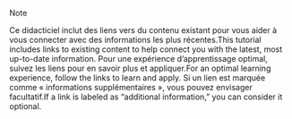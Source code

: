 > [!NOTE]
> <span data-ttu-id="72c86-101">Ce didacticiel inclut des liens vers du contenu existant pour vous aider à vous connecter avec des informations les plus récentes.</span><span class="sxs-lookup"><span data-stu-id="72c86-101">This tutorial includes links to existing content to help connect you with the latest, most up-to-date information.</span></span> <span data-ttu-id="72c86-102">Pour une expérience d’apprentissage optimal, suivez les liens pour en savoir plus et appliquer.</span><span class="sxs-lookup"><span data-stu-id="72c86-102">For an optimal learning experience, follow the links to learn and apply.</span></span> <span data-ttu-id="72c86-103">Si un lien est marquée comme « informations supplémentaires », vous pouvez envisager facultatif.</span><span class="sxs-lookup"><span data-stu-id="72c86-103">If a link is labeled as “additional information,” you can consider it optional.</span></span>

